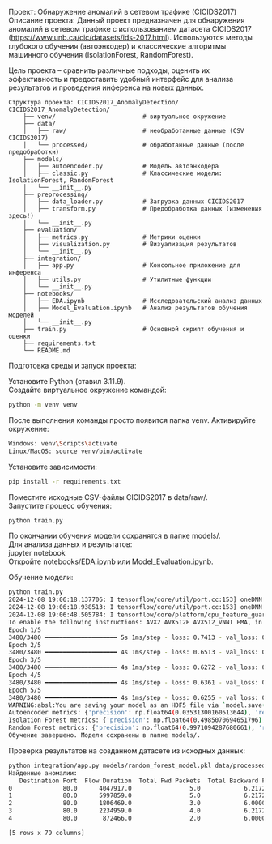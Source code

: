 Проект: Обнаружение аномалий в сетевом трафике (CICIDS2017)
Описание проекта: Данный проект предназначен для обнаружения аномалий в сетевом трафике с использованием датасета CICIDS2017 (https://www.unb.ca/cic/datasets/ids-2017.html).
Используются методы глубокого обучения (автоэнкодер) и классические алгоритмы машинного обучения (IsolationForest, RandomForest).

Цель проекта – сравнить различные подходы, оценить их эффективность и предоставить удобный интерфейс для анализа результатов и проведения инференса на новых данных.

```
Структура проекта: CICIDS2017_AnomalyDetection/
CICIDS2017_AnomalyDetection/
    ├── venv/                        # виртуальное окружение
    ├── data/
    │   ├── raw/                     # необработанные данные (CSV CICIDS2017)
    │   └── processed/               # обработанные данные (после предобработки)
    ├── models/
    │   ├── autoencoder.py           # Модель автоэнкодера
    │   ├── classic.py               # Классические модели: IsolationForest, RandomForest
    │   └── __init__.py
    ├── preprocessing/
    │   ├── data_loader.py           # Загрузка данных CICIDS2017
    │   ├── transform.py             # Предобработка данных (изменения здесь!)
    │   └── __init__.py
    ├── evaluation/
    │   ├── metrics.py               # Метрики оценки
    │   ├── visualization.py         # Визуализация результатов
    │   └── __init__.py
    ├── integration/
    │   ├── app.py                   # Консольное приложение для инференса
    │   ├── utils.py                 # Утилитные функции
    │   └── __init__.py
    ├── notebooks/
    │   ├── EDA.ipynb                # Исследовательский анализ данных
    │   ├── Model_Evaluation.ipynb   # Анализ результатов обучения моделей
    │   └── __init__.py
    ├── train.py                     # Основной скрипт обучения и оценки
    ├── requirements.txt
    └── README.md
```

Подготовка среды и запуск проекта:

Установите Python (ставил 3.11.9).  
Создайте виртуальное окружение командой:  
```bash
python -m venv venv
```
После выполнения команды просто появится папка venv.
Активируйте окружение:
```bash
Windows: venv\Scripts\activate
Linux/MacOS: source venv/bin/activate
```
Установите зависимости:
```bash
pip install -r requirements.txt
```
Поместите исходные CSV-файлы CICIDS2017 в data/raw/.  
Запустите процесс обучения:
```bash
python train.py
```
По окончании обучения модели сохранятся в папке models/.  
Для анализа данных и результатов:  
jupyter notebook  
Откройте notebooks/EDA.ipynb или Model_Evaluation.ipynb.


Обучение модели:
```bash
python train.py
2024-12-08 19:06:18.137706: I tensorflow/core/util/port.cc:153] oneDNN custom operations are on. You may see slightly different numerical results due to floating-point round-off errors from different computation orders. To turn them off, set the environment variable `TF_ENABLE_ONEDNN_OPTS=0`.
2024-12-08 19:06:18.938513: I tensorflow/core/util/port.cc:153] oneDNN custom operations are on. You may see slightly different numerical results due to floating-point round-off errors from different computation orders. To turn them off, set the environment variable `TF_ENABLE_ONEDNN_OPTS=0`.
2024-12-08 19:06:48.505784: I tensorflow/core/platform/cpu_feature_guard.cc:210] This TensorFlow binary is optimized to use available CPU instructions in performance-critical operations.
To enable the following instructions: AVX2 AVX512F AVX512_VNNI FMA, in other operations, rebuild TensorFlow with the appropriate compiler flags.
Epoch 1/5
3480/3480 ━━━━━━━━━━━━━━━━━━━━ 5s 1ms/step - loss: 0.7413 - val_loss: 0.5977
Epoch 2/5
3480/3480 ━━━━━━━━━━━━━━━━━━━━ 4s 1ms/step - loss: 0.6513 - val_loss: 0.5964
Epoch 3/5
3480/3480 ━━━━━━━━━━━━━━━━━━━━ 4s 1ms/step - loss: 0.6272 - val_loss: 0.5960
Epoch 4/5
3480/3480 ━━━━━━━━━━━━━━━━━━━━ 4s 1ms/step - loss: 0.6361 - val_loss: 0.5959
Epoch 5/5
3480/3480 ━━━━━━━━━━━━━━━━━━━━ 4s 1ms/step - loss: 0.6255 - val_loss: 0.5956
WARNING:absl:You are saving your model as an HDF5 file via `model.save()` or `keras.saving.save_model(model)`. This file format is considered legacy. We recommend using instead the native Keras format, e.g. `model.save('my_model.keras')` or `keras.saving.save_model(model, 'my_model.keras')`.
Autoencoder metrics: {'precision': np.float64(0.03531300160513644), 'recall': np.float64(0.0001317625638599244), 'f1': np.float64(0.0002625454979414046), 'roc_auc': np.float64(0.7227188357192318)}
Isolation Forest metrics: {'precision': np.float64(0.4985070694651796), 'recall': np.float64(0.4079728329550151), 'f1': np.float64(0.448718919933731), 'roc_auc': np.float64(0.6826796367880535)}
Random Forest metrics: {'precision': np.float64(0.9971094287680661), 'recall': np.float64(0.9978738313558967), 'f1': np.float64(0.9974914836168136), 'roc_auc': np.float64(0.9999214276325252)}
Обучение завершено. Модели сохранены в папке models/.
```
Проверка результатов на созданном датасете из исходных данных:
```bash
python integration/app.py models/random_forest_model.pkl data/processed/new_data.csv
Найденные аномалии:
   Destination Port  Flow Duration  Total Fwd Packets  Total Backward Packets  ...      Idle Std      Idle Max      Idle Min  OriginalLabel
0              80.0      4047917.0                5.0            6.217249e-14  ...  3.492460e-10  1.862645e-09  1.862645e-09           DDos
1              80.0      5997859.0                5.0            6.217249e-14  ...  3.492460e-10  5.995860e+06  5.995860e+06           DDoS
2              80.0      1806469.0                3.0            6.000000e+00  ...  3.492460e-10  1.862645e-09  1.862645e-09           DDoS
3              80.0      2234959.0                4.0            6.217249e-14  ...  3.492460e-10  1.862645e-09  1.862645e-09           DDoS
4              80.0       872466.0                2.0            6.000000e+00  ...  3.492460e-10  1.862645e-09  1.862645e-09           DDoS

[5 rows x 79 columns]
```